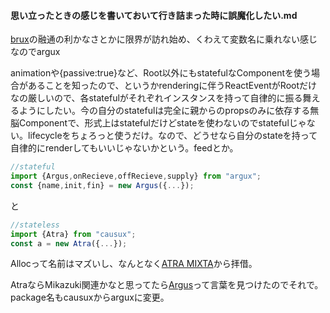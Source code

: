 #### 思い立ったときの感じを書いておいて行き詰まった時に誤魔化したい.md

[brux](https://github.com/kthjm/brux)の融通の利かなさとかに限界が訪れ始め、くわえて変数名に乗れない感じなのでargux

animationや{passive:true}など、Root以外にもstatefulなComponentを使う場合があることを知ったので、というかrenderingに伴うReactEventがRootだけなの厳しいので、各statefulがそれぞれインスタンスを持って自律的に振る舞えるようにしたい。今の自分のstatefulは完全に親からのpropsのみに依存する無脳Componentで、形式上はstatefulだけどstateを使わないのでstatefulじゃない。lifecycleをちょろっと使うだけ。なので、どうせなら自分のstateを持って自律的にrenderしてもいいじゃないかという。feedとか。

```Root.js
//stateful
import {Argus,onRecieve,offRecieve,supply} from "argux";
const {name,init,fin} = new Argus({...});
```
と

```Stateless.js
//stateless
import {Atra} from "causux";
const a = new Atra({...});
```

Allocって名前はマズいし、なんとなく[ATRA MIXTA](https://www.google.co.jp/search?biw=1471&bih=799&tbm=isch&sa=1&q=atra+mixta&oq=atra+mixta&gs_l=img.3.1.0i19k1l9j0i30i19k1.237943.243693.0.243894.9.9.0.0.0.0.187.937.0j6.6.0....0...1.1j4.64.img..3.6.936...0j0i4k1j0i4i24k1j0i10k1j0i30k1.Nc9-80yKB_g)から拝借。

AtraならMikazuki関連かなと思ってたら[Argus](http://ejje.weblio.jp/content/Argus)って言葉を見つけたのでそれで。package名もcausuxからarguxに変更。
